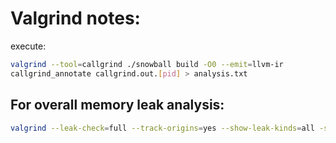
# Valgrind notes:

execute:

```sh
valgrind --tool=callgrind ./snowball build -O0 --emit=llvm-ir
callgrind_annotate callgrind.out.[pid] > analysis.txt
```

## For overall memory leak analysis:

```sh
valgrind --leak-check=full --track-origins=yes --show-leak-kinds=all -s ./snowball build &> analysis.txt
```
